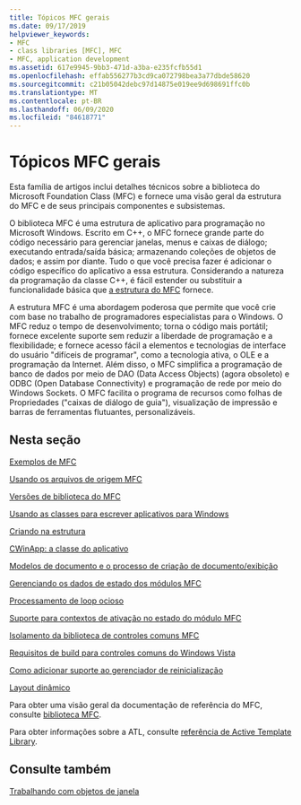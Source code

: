 ```yaml
---
title: Tópicos MFC gerais
ms.date: 09/17/2019
helpviewer_keywords:
- MFC
- class libraries [MFC], MFC
- MFC, application development
ms.assetid: 617e9945-9bb3-471d-a3ba-e235fcfb55d1
ms.openlocfilehash: effab556277b3cd9ca072798bea3a77dbde58620
ms.sourcegitcommit: c21b05042debc97d14875e019ee9d698691ffc0b
ms.translationtype: MT
ms.contentlocale: pt-BR
ms.lasthandoff: 06/09/2020
ms.locfileid: "84618771"
---
```

# <a name="general-mfc-topics"></a>Tópicos MFC gerais

Esta família de artigos inclui detalhes técnicos sobre a biblioteca do Microsoft Foundation Class (MFC) e fornece uma visão geral da estrutura do MFC e de seus principais componentes e subsistemas.

O biblioteca MFC é uma estrutura de aplicativo para programação no Microsoft Windows. Escrito em C++, o MFC fornece grande parte do código necessário para gerenciar janelas, menus e caixas de diálogo; executando entrada/saída básica; armazenando coleções de objetos de dados; e assim por diante. Tudo o que você precisa fazer é adicionar o código específico do aplicativo a essa estrutura. Considerando a natureza da programação da classe C++, é fácil estender ou substituir a funcionalidade básica que [a estrutura do MFC](framework-mfc.md) fornece.

A estrutura MFC é uma abordagem poderosa que permite que você crie com base no trabalho de programadores especialistas para o Windows. O MFC reduz o tempo de desenvolvimento; torna o código mais portátil; fornece excelente suporte sem reduzir a liberdade de programação e a flexibilidade; e fornece acesso fácil a elementos e tecnologias de interface do usuário "difíceis de programar", como a tecnologia ativa, o OLE e a programação da Internet. Além disso, o MFC simplifica a programação de banco de dados por meio de DAO (Data Access Objects) (agora obsoleto) e ODBC (Open Database Connectivity) e programação de rede por meio do Windows Sockets. O MFC facilita o programa de recursos como folhas de Propriedades ("caixas de diálogo de guia"), visualização de impressão e barras de ferramentas flutuantes, personalizáveis.

## <a name="in-this-section"></a>Nesta seção

[Exemplos de MFC](../overview/visual-cpp-samples.md#mfc-samples)

[Usando os arquivos de origem MFC](using-the-mfc-source-files.md)

[Versões de biblioteca do MFC](mfc-library-versions.md)

[Usando as classes para escrever aplicativos para Windows](using-the-classes-to-write-applications-for-windows.md)

[Criando na estrutura](building-on-the-framework.md)

[CWinApp: a classe do aplicativo](cwinapp-the-application-class.md)

[Modelos de documento e o processo de criação de documento/exibição](document-templates-and-the-document-view-creation-process.md)

[Gerenciando os dados de estado dos módulos MFC](managing-the-state-data-of-mfc-modules.md)

[Processamento de loop ocioso](idle-loop-processing.md)

[Suporte para contextos de ativação no estado do módulo MFC](support-for-activation-contexts-in-the-mfc-module-state.md)

[Isolamento da biblioteca de controles comuns MFC](isolation-of-the-mfc-common-controls-library.md)

[Requisitos de build para controles comuns do Windows Vista](build-requirements-for-windows-vista-common-controls.md)

[Como adicionar suporte ao gerenciador de reinicialização](how-to-add-restart-manager-support.md)

[Layout dinâmico](dynamic-layout.md)

Para obter uma visão geral da documentação de referência do MFC, consulte [biblioteca MFC](mfc-desktop-applications.md).

Para obter informações sobre a ATL, consulte [referência de Active Template Library](../atl/atl-class-overview.md).

## <a name="see-also"></a>Consulte também

[Trabalhando com objetos de janela](working-with-window-objects.md)
